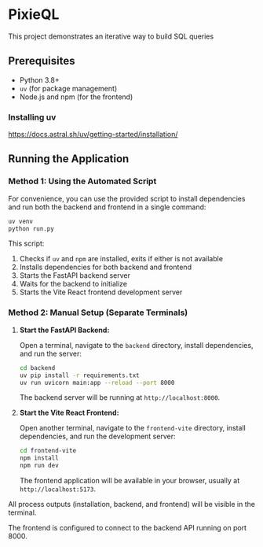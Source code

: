 # PixieQL

This project demonstrates an iterative way to build SQL queries

## Prerequisites

- Python 3.8+
- `uv` (for package management)
- Node.js and npm (for the frontend)
### Installing uv
https://docs.astral.sh/uv/getting-started/installation/

## Running the Application

### Method 1: Using the Automated Script

For convenience, you can use the provided script to install dependencies and run both the backend and frontend in a single command:

```bash
uv venv
python run.py
```

This script:
1. Checks if `uv` and `npm` are installed, exits if either is not available
2. Installs dependencies for both backend and frontend
3. Starts the FastAPI backend server
4. Waits for the backend to initialize
5. Starts the Vite React frontend development server

### Method 2: Manual Setup (Separate Terminals)

1.  **Start the FastAPI Backend:**

    Open a terminal, navigate to the `backend` directory, install dependencies, and run the server:
    ```bash
    cd backend
    uv pip install -r requirements.txt
    uv run uvicorn main:app --reload --port 8000
    ```
    The backend server will be running at `http://localhost:8000`.

2.  **Start the Vite React Frontend:**

    Open another terminal, navigate to the `frontend-vite` directory, install dependencies, and run the development server:
    ```bash
    cd frontend-vite
    npm install
    npm run dev
    ```
    The frontend application will be available in your browser, usually at `http://localhost:5173`.



All process outputs (installation, backend, and frontend) will be visible in the terminal.

The frontend is configured to connect to the backend API running on port 8000.
